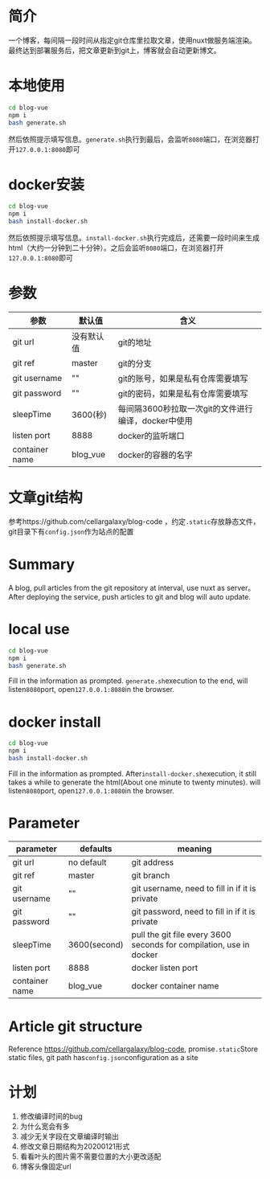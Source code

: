 # 简介
一个博客，每间隔一段时间从指定git仓库里拉取文章，使用nuxt做服务端渲染。最终达到部署服务后，把文章更新到git上，博客就会自动更新博文。

# 本地使用
```bash
cd blog-vue
npm i
bash generate.sh
```
然后依照提示填写信息。`generate.sh`执行到最后，会监听`8080`端口，在浏览器打开`127.0.0.1:8080`即可

# docker安装
```bash
cd blog-vue
npm i
bash install-docker.sh
```
然后依照提示填写信息。`install-docker.sh`执行完成后，还需要一段时间来生成html（大约一分钟到二十分钟）。之后会监听`8080`端口，在浏览器打开`127.0.0.1:8080`即可

# 参数
|参数|默认值|含义|
|-|-|-|
|git url|没有默认值|git的地址|
|git ref|master|git的分支|
|git username|""|git的账号，如果是私有仓库需要填写|
|git password|""|git的密码，如果是私有仓库需要填写|
|sleepTime|3600(秒)|每间隔3600秒拉取一次git的文件进行编译，docker中使用|
|listen port|8888|docker的监听端口|
|container name|blog_vue|docker的容器的名字|

# 文章git结构
参考https://github.com/cellargalaxy/blog-code ，约定`.static`存放静态文件，git目录下有`config.json`作为站点的配置

# Summary
A blog, pull articles from the git repository at interval, use nuxt as server。After deploying the service, push articles to git and blog will auto update.

# local use
```bash
cd blog-vue
npm i
bash generate.sh
```
Fill in the information as prompted. `generate.sh`execution to the end, will listen`8080`port, open`127.0.0.1:8080`in the browser.

# docker install
```bash
cd blog-vue
npm i
bash install-docker.sh
```
Fill in the information as prompted. After`install-docker.sh`execution, it still takes a while to generate the html(About one minute to twenty minutes). will listen`8080`port, open`127.0.0.1:8080`in the browser.

# Parameter
|parameter|defaults|meaning|
|-|-|-|
|git url|no default|git address|
|git ref|master|git branch|
|git username|""|git username, need to fill in if it is private|
|git password|""|git password, need to fill in if it is private|
|sleepTime|3600(second)|pull the git file every 3600 seconds for compilation, use in docker|
|listen port|8888|docker listen port|
|container name|blog_vue|docker container name|

# Article git structure
Reference https://github.com/cellargalaxy/blog-code, promise`.static`Store static files, git path has`config.json`configuration as a site

# 计划
1. 修改编译时间的bug
2. 为什么宽会有多
3. 减少无关字段在文章编译时输出
4. 修改文章日期结构为20200121形式
5. 看看叶头的图片需不需要位置的大小更改适配
6. 博客头像固定url
